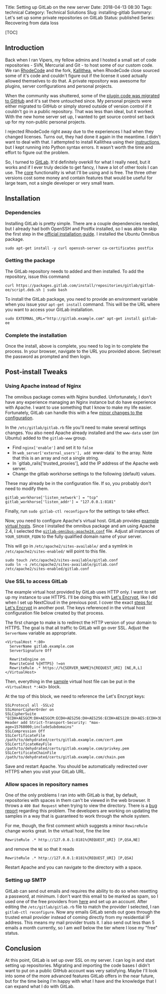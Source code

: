 Title: Setting up GitLab on the new server
Date: 2018-04-13 08:30
Tags: technical
Category: Technical Solutions
Slug: installing-gitlab
Summary: Let's set up some private repositories on GitLab
Status: published
Series: Recovering from data loss

[TOC]

## Introduction

Back when I ran Vipers, my fellow admins and I hosted a small set of code repositories -
SVN, Mercurial and Git - to host some of our custom code. We ran [RhodeCode][rhode] and
the fork, [Kallithea][kallithea], when RhodeCode close sourced some of it's code and
couldn't figure out if the license it used actually allowed themselves to do that. A private
repository was awesome for plugins, server configurations and personal projects.

When the community was shuttered, some of the [plugin code was migrated to GitHub][plugins] and it's
sat there untouched since. My personal projects were either migrated to GitHub or
simply stored outside of version control if it couldn't go in a public repository. That was
less than ideal, but it worked. With the new home server set up, I wanted to get source control set
back up for my non-public personal projects.

I rejected RhodeCode right away due to the experiences I had when they changed licenses. Turns out,
they had done it again in the meantime. I didn't want to deal with that. I attempted to install
Kallithea using their [instructions][1], but I kept running into Python syntax errors. It wasn't
worth the time and effort to figure out the problem.

So, I turned to [GitLab][2]. It'd definitely overkill for what I really need, but it works and
if I ever truly decide to get fancy, I have a lot of other tools I can use. The [core][3] functionality
is what I'll be using and is free. The three other versions cost some money and contain features that
would be useful for large team, not a single developer or very small team.

## Installation

### Dependencies 

Installing GitLab is pretty simple. There are a couple dependencies needed, but I already had both OpenSSH 
and Postfix installed, so I was able to skip the first step in the [official installation guide][4]. I installed
the Ubuntu Omnibus package.

    sudo apt-get install -y curl openssh-server ca-certificates postfix
	
### Getting the package

The GitLab repository needs to added and then installed. To add the repository, issue this command:

    curl https://packages.gitlab.com/install/repositories/gitlab/gitlab-ee/script.deb.sh | sudo bash
	
To install the GitLab package, you need to provide an environment variable when you issue your
`apt-get install` command. This will be the URL where you want to access your GitLab installation.

    sudo EXTERNAL_URL="http://gitlab.example.com" apt-get install gitlab-ee
	
### Complete the installation

Once the install, above is complete, you need to log in to complete the process. In your browser,
navigate to the URL you provided above. Set/reset the password as prompted and then login. 

## Post-install Tweaks

### Using Apache instead of Nginx

The omnibus package comes with Nginx bundled. Unfortunately, I don't have any experience managing
an Nginx instance but do have experience with Apache. I want to use something that I know to make
my life easier. Fortunately, GitLab can handle this with a few [minor changes to the configuration][5]. 

In the `/etc/gitlab/gitlab.rb` file you'll need to make several settings changes. You also need Apache 
already installed and the `www-data` user (on Ubuntu) added to the `gitlab-www` group.

 * Find `nginx['enable']` and set it to `false`
 * In `web_server['external_users'], add `www-data` to the array. Note that this is an array and not a single string.
 * In `gitlab_rails['trusted_proxies'], add the IP address of the Apache web server. 
 * Change the gitlab workhorse settings to the following (default) values. 
 
These may already be in the configuration file. If so, you probably don't need to modify them.

	gitlab_workhorse['listen_network'] = "tcp"
	gitlab_workhorse['listen_addr'] = "127.0.0.1:8181"
	
Finally, run `sudo gitlab-ctl reconfigure` for the settings to take effect.

Now, you need to configure Apache's virtual host. GitLab provides [example virtual hosts][5]. Since I installed
the omnibus package and am using Apache 2.4, I selected the [`gitlab-omnibus-apache24.conf`][6] file. Adjust all
instances of `YOUR_SERVER_FQDN` to the fully qualified domain name of your server.

This will go in `/etc/apache2/sites-available/` and a symlink in `/etc/apache2/sites-enabled/` will point to this file.

    sudo touch /etc/apache2/sites-available/gitlab.conf
	sudo ln -s /etc/apache2/sites-available/gitlab.conf /etc/apache2/sites-enabled/gitlab.conf 

### Use SSL to access GitLab

The example virtual host provided by GitLab uses HTTP only. I want to set up my instance to use HTTPS. I'll be 
doing this with [Let's Encrypt][7], like I did when I set up NextCloud in the previous post. I cover the exact 
[steps for Let's Encrypt][ssl] in another post. The keys referenced in the virtual host configuration file below created 
by that process. 

The first change to make is to redirect the HTTP version of your domain to HTTPS. The goal is that all traffic to
GitLab will go over SSL. Adjust the `ServerName` variable as appropriate.

	<VirtualHost *:80>
	  ServerName gitlab.example.com
	  ServerSignature Off

	  RewriteEngine on
	  RewriteCond %{HTTPS} !=on
	  RewriteRule .* https://%{SERVER_NAME}%{REQUEST_URI} [NE,R,L]
	</VirtualHost>

Then, everything in the [sample][6] virtual host file can be put in the `<VirtualHost *:443>` block.

At the top of this block, we need to reference the Let's Encrypt keys:

	SSLProtocol all -SSLv2
	SSLHonorCipherOrder on
	SSLCipherSuite "ECDH+AESGCM:DH+AESGCM:ECDH+AES256:DH+AES256:ECDH+AES128:DH+AES:ECDH+3DES:DH+3DES:RSA+AESGCM:RSA+AES:RSA+3DES:!aNULL:!MD5:!DSS"
	Header add Strict-Transport-Security: "max-age=15768000;includeSubdomains"
	SSLCompression Off
	SSLCertificateFile /path/to/dehydrated/certs/gitlab.example.com/cert.pem
	SSLCertificateKeyFile /path/to/dehydrated/certs/gitlab.example.com/privkey.pem
	SSLCertificateChainFile /path/to/dehydrated/certs/gitlab.example.com/chain.pem
	
Save and restart Apache. You should be automatically redirected over HTTPS when you visit your GitLab URL.

### Allow spaces in repository names

One of the only problems I ran into with GitLab is that, by default, repositories with spaces in them can't be viewed
in the web browser. It throws a `400 Bad Request` when trying to view the directory. There is a [bug report][9] 
regarding this problem. The developers are working on updating the samples in a way that is guaranteed to work through
the whole system. 

For me, though, the first comment which suggests a minor `RewireRule` change works great. In the virtual host, fine the line

    RewriteRule .* http://127.0.0.1:8181%{REQUEST_URI} [P,QSA,NE]
	
and remove the `NE` so that it reads

    RewriteRule .* http://127.0.0.1:8181%{REQUEST_URI} [P,QSA]

Restart Apache and you can navigate to the directory with a space.

### Setting up SMTP

GitLab can send out emails and requires the ability to do so when resetting a password, at minimum. I don't want this
email to be marked as spam, so I used one of the free providers from [here][10] and set up an account. After editing the 
`/etc/gitlab/gitlab.rb` file to match the provider I selected, I ran `gitlab-ctl reconfigure`. Now any emails GitLab
sends out goes through the trusted email provider instead of coming directly from my residential IP address. This means 
my mail provider trusts it. I also send out less than 5 emails a month currently, so I am *well* below the tier where I
lose my "free" status.

## Conclusion

At this point, GitLab is set up over SSL on my server. I can log in and start setting up repositories. Migrating and importing 
the code bases I didn't want to put on a public GitHub account was very satisfying. Maybe I'll look into some of the 
more advanced features GitLab offers in the near future, but for the time being I'm happy with what I have and the 
knowledge that I can expand what I do with GitLab.


 [rhode]: https://rhodecode.com/
 [kallithea]: https://kallithea-scm.org/
 [plugins]: https://github.com/AWegnerGitHub/Vipers-Server-Plugins
 [1]: http://kallithea.readthedocs.io/en/stable/installation.html
 [2]: https://about.gitlab.com/
 [3]: https://about.gitlab.com/pricing/self-hosted/feature-comparison/
 [4]: https://about.gitlab.com/installation/#ubuntu
 [5]: https://gitlab.com/gitlab-org/gitlab-recipes/tree/master/web-server/apache
 [6]: https://gitlab.com/gitlab-org/gitlab-recipes/blob/master/web-server/apache/gitlab-omnibus-apache24.conf
 [7]: https://letsencrypt.org/
 [8]: {filename}2018_03_27_installing_nextcloud.md
 [9]: https://gitlab.com/gitlab-org/gitlab-ce/issues/32585
 [10]: https://docs.gitlab.com/omnibus/settings/smtp.html#smtp-settings
 [ssl]: {filename}2018_04_25_setup_cloudflare_letsencrypt.md
